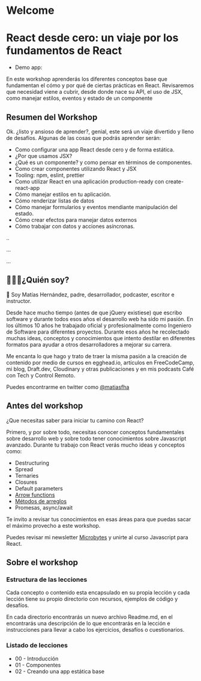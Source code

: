 # Welcome

# React desde cero: un viaje por los fundamentos de React

- Demo app:

En este workshop aprenderás los diferentes conceptos base que fundamentan el cómo y por qué de ciertas prácticas en React. Revisaremos que necesidad viene a cubrir, desde donde nace su API, el uso de JSX, como manejar estilos, eventos y estado de un componente

## Resumen del Workshop

Ok. ¿listo y ansioso de aprender?, genial, este será un viaje divertido y lleno de desafíos. Algunas de las cosas que podrás aprender serán:

- Como configurar una app React desde cero y de forma estática.
- ¿Por que usamos JSX?
- ¿Qué es un componente? y como pensar en términos de componentes.
- Como crear componentes utilizando React y JSX
- Tooling: npm, eslint, prettier
- Como utilizar React en una aplicación production-ready con create-react-app
- Cómo manejar estilos en tu aplicación.
- Cómo renderizar listas de datos
- Cómo manejar formularios y eventos mendiante manipulación del estado.
- Cómo crear efectos para manejar datos externos
- Cómo trabajar con datos y acciones asíncronas.

..

...

...

## 👨🏻‍💻¿Quién soy?

👋 Soy Matías Hernández, padre, desarrollador, podcaster, escritor e instructor.

Desde hace mucho tiempo (antes de que jQuery existiese) que escribo software y durante todos esos años el desarrollo web ha sido mi pasión. En los últimos 10 años he trabajado oficial y profesionalmente como Ingeniero de Software para diferentes proyectos. Durante esos años he recolectado muchas ideas, conceptos y conocimientos que intento destilar en diferentes formatos para ayudar a otros desarrolladores a mejorar su carrera.

Me encanta lo que hago y trato de traer la misma pasión a la creación de contenido por medio de cursos en egghead.io, artículos en FreeCodeCamp, mi blog, Draft.dev, Cloudinary y otras publicaciones y en mis podcasts Café con Tech y Control Remoto.

Puedes encontrarme en twitter como [@matiasfha](https://twitter.com/matiasfha)

## Antes del workshop

¿Que necesitas saber para iniciar tu camino con React?

Primero, y por sobre todo, necesitas conocer conceptos fundamentales sobre desarrollo web y sobre todo tener conocimientos sobre Javascript avanzado. Durante tu trabajo con React verás mucho ideas y conceptos como:

- Destructuring
- Spread
- Ternaries
- Closures
- Default parameters
- [Arrow functions](https://escuelafrontend.com/articulos/arrow-functions)
- [Métodos de arreglos](https://escuelafrontend.com/articulos/metodos-de-arreglos)
- Promesas, async/await

Te invito a revisar tus conocimientos en esas áreas para que puedas sacar el máximo provecho a este workshop.

Puedes revisar mi newsletter [Microbytes](https://microbytes.dev) y unirte al curso Javascript para React.

## Sobre el workshop

### Estructura de las lecciones

Cada concepto o contenido esta encapsulado en su propia lección y cada lección tiene su propio directorio con recursos, ejemplos de código y desafíos.

En cada directorio encontrarás un nuevo archivo Readme.md, en el encontrarás una descripción de lo que encontrarás en la lección e instrucciones para llevar a cabo los ejercicios, desafíos o cuestionarios.

### Listado de lecciones

- 00 - Introducción
- 01 - Componentes
- 02 - Creando una app estática base 
